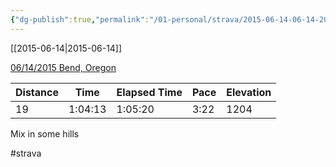 ```yaml
---
{"dg-publish":true,"permalink":"/01-personal/strava/2015-06-14-06-14-2015-bend-oregon/"}
---
```



[[2015-06-14\|2015-06-14]]

[06/14/2015 Bend, Oregon](https://www.strava.com/activities/325621124)

| Distance | Time    | Elapsed Time | Pace | Elevation |
| -------- | ------- | ------------ | ---- | --------- |
| 19       | 1:04:13 | 1:05:20      | 3:22 | 1204      |


Mix in some hills

#strava
